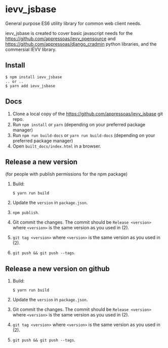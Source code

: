 # ievv_jsbase

General purpose ES6 utility library for common web client needs.

ievv_jsbase is created to cover basic javascript needs for the
https://github.com/appressoas/ievv_opensource and
https://github.com/appressoas/django_cradmin
python libraries, and the commersial IEVV library.


## Install

```
$ npm install ievv_jsbase
.. or ..
$ yarn add ievv_jsbase
```


## Docs

1. Clone a local copy of the https://github.com/appressoas/ievv_jsbase git repo.
2. Run ``npm install`` or ``yarn`` (depending on your preferred package manager)
3. Run ``npm run build-docs`` or ``yarn run build-docs`` (depending on your preferred package manager)
4. Open ``built_docs/index.html`` in a browser.


## Release a new version
(for people with publish permissions for the npm package)

1. Build:

   ```
   $ yarn run build
   ```
2. Update the ``version`` in ``package.json``.
3. ``npm publish``.
4. Git commit the changes. The commit should be
   ``Release <version>``
   where ``<version>`` is the same version as you used in (2).
5. ``git tag <version>`` where ``<version>`` is the same version as
   you used in (2).
6. ``git push && git push --tags``.


## Release a new version on github

1. Build:

   ```
   $ yarn run build
   ```
2. Update the ``version`` in ``package.json``.
3. Git commit the changes. The commit should be ``Release <version>``
   where ``<version>`` is the same version as you used in (2).
4. ``git tag <version>`` where ``<version>`` is the same version as
   you used in (2).
5. ``git push && git push --tags``.
